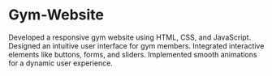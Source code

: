 # Gym-Website

Developed a responsive gym website using HTML, CSS, and JavaScript.
Designed an intuitive user interface for gym members.
Integrated interactive elements like buttons, forms, and sliders.
Implemented smooth animations for a dynamic user experience.
